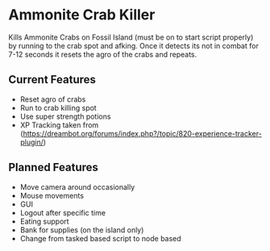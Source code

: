 # Ammonite Crab Killer
Kills Ammonite Crabs on Fossil Island (must be on to start script properly) by running to the crab spot and afking. Once it detects its not in combat for 7-12 seconds it resets the agro of the crabs and repeats.

## Current Features
- Reset agro of crabs
- Run to crab killing spot
- Use super strength potions
- XP Tracking taken from (https://dreambot.org/forums/index.php?/topic/820-experience-tracker-plugin/)
## Planned Features
- Move camera around occasionally
- Mouse movements
- GUI
- Logout after specific time
- Eating support
- Bank for supplies (on the island only)
- Change from tasked based script to node based